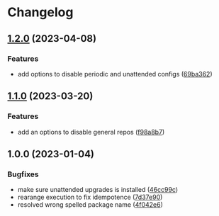 # Changelog

## [1.2.0](https://github.com/rolehippie/apt/compare/v1.1.0...v1.2.0) (2023-04-08)


### Features

* add options to disable periodic and unattended configs ([69ba362](https://github.com/rolehippie/apt/commit/69ba36239b403b0a66a661fdb6778502030c9720))

## [1.1.0](https://github.com/rolehippie/apt/compare/v1.0.0...v1.1.0) (2023-03-20)


### Features

* add an options to disable general repos ([f98a8b7](https://github.com/rolehippie/apt/commit/f98a8b78237f51d936a32367686e00b03b91522b))

## 1.0.0 (2023-01-04)


### Bugfixes

* make sure unattended upgrades is installed ([46cc99c](https://github.com/rolehippie/apt/commit/46cc99c3bb628d63c945b5e4544d69fbe8a276e7))
* rearange execution to fix idempotence ([7d37e90](https://github.com/rolehippie/apt/commit/7d37e90234156c99335ae615364a35a584c85abc))
* resolved wrong spelled package name ([4f042e6](https://github.com/rolehippie/apt/commit/4f042e634a5041cd2b8ce996d903149dbf5d31c5))
